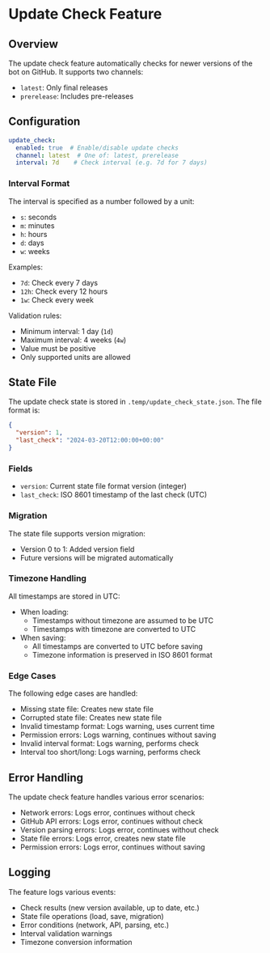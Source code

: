 # Update Check Feature

## Overview

The update check feature automatically checks for newer versions of the bot on GitHub. It supports two channels:
- `latest`: Only final releases
- `prerelease`: Includes pre-releases

## Configuration

```yaml
update_check:
  enabled: true  # Enable/disable update checks
  channel: latest  # One of: latest, prerelease
  interval: 7d    # Check interval (e.g. 7d for 7 days)
```

### Interval Format

The interval is specified as a number followed by a unit:
- `s`: seconds
- `m`: minutes
- `h`: hours
- `d`: days
- `w`: weeks

Examples:
- `7d`: Check every 7 days
- `12h`: Check every 12 hours
- `1w`: Check every week

Validation rules:
- Minimum interval: 1 day (`1d`)
- Maximum interval: 4 weeks (`4w`)
- Value must be positive
- Only supported units are allowed

## State File

The update check state is stored in `.temp/update_check_state.json`. The file format is:

```json
{
  "version": 1,
  "last_check": "2024-03-20T12:00:00+00:00"
}
```

### Fields

- `version`: Current state file format version (integer)
- `last_check`: ISO 8601 timestamp of the last check (UTC)

### Migration

The state file supports version migration:
- Version 0 to 1: Added version field
- Future versions will be migrated automatically

### Timezone Handling

All timestamps are stored in UTC:
- When loading:
  - Timestamps without timezone are assumed to be UTC
  - Timestamps with timezone are converted to UTC
- When saving:
  - All timestamps are converted to UTC before saving
  - Timezone information is preserved in ISO 8601 format

### Edge Cases

The following edge cases are handled:
- Missing state file: Creates new state file
- Corrupted state file: Creates new state file
- Invalid timestamp format: Logs warning, uses current time
- Permission errors: Logs warning, continues without saving
- Invalid interval format: Logs warning, performs check
- Interval too short/long: Logs warning, performs check

## Error Handling

The update check feature handles various error scenarios:
- Network errors: Logs error, continues without check
- GitHub API errors: Logs error, continues without check
- Version parsing errors: Logs error, continues without check
- State file errors: Logs error, creates new state file
- Permission errors: Logs error, continues without saving

## Logging

The feature logs various events:
- Check results (new version available, up to date, etc.)
- State file operations (load, save, migration)
- Error conditions (network, API, parsing, etc.)
- Interval validation warnings
- Timezone conversion information